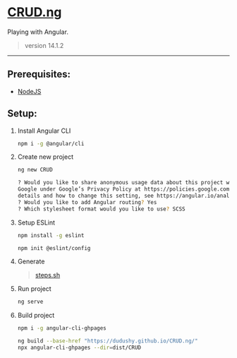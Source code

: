 # [CRUD.ng](https://dudushy.github.io/CRUD.ng/)
Playing with Angular.
> version 14.1.2
---

## Prerequisites:
- [NodeJS](https://nodejs.org/)

## Setup:
1. Install Angular CLI
    ```bash
    npm i -g @angular/cli
    ```

1. Create new project
    ```bash
    ng new CRUD

    ? Would you like to share anonymous usage data about this project with the Angular Team at
    Google under Google’s Privacy Policy at https://policies.google.com/privacy. For more
    details and how to change this setting, see https://angular.io/analytics. No
    ? Would you like to add Angular routing? Yes
    ? Which stylesheet format would you like to use? SCSS
    ```

1. Setup ESLint
    ```bash
    npm install -g eslint
    ```

    ```bash
    npm init @eslint/config
    ```

2. Generate
    > [steps.sh](/steps.sh)

3. Run project
    ```bash
    ng serve
    ```

4. Build project
    ```bash
    npm i -g angular-cli-ghpages
    ```

    ```bash
    ng build --base-href "https://dudushy.github.io/CRUD.ng/"
    npx angular-cli-ghpages --dir=dist/CRUD
    ```
